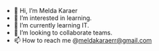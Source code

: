 - 👋 Hi, I’m Melda Karaer
- 👀 I’m interested in learning.
- 🌱 I’m currently learning IT.
- 💞️ I’m looking to collaborate teams.
- 📫 How to reach me @meldakaraerr@gmail.com

<!---
meldakaraer/meldakaraer is a ✨ special ✨ repository because its `README.md` (this file) appears on your GitHub profile.
You can click the Preview link to take a look at your changes.
--->
